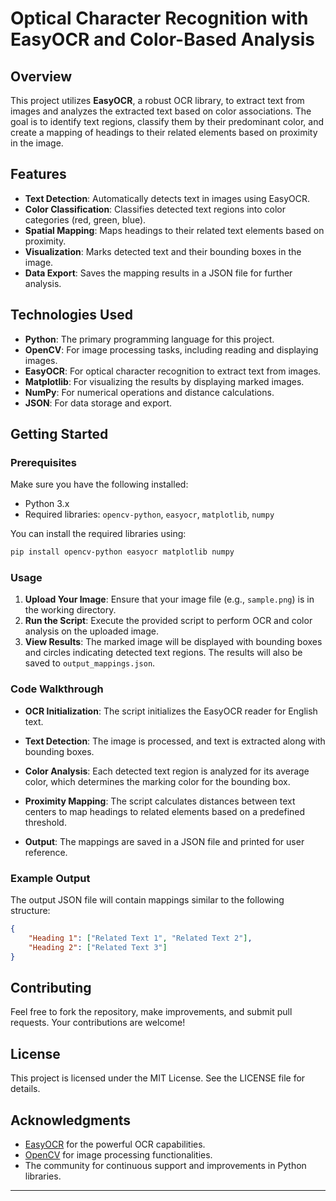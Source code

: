 # Optical Character Recognition with EasyOCR and Color-Based Analysis

## Overview

This project utilizes **EasyOCR**, a robust OCR library, to extract text from images and analyzes the extracted text based on color associations. The goal is to identify text regions, classify them by their predominant color, and create a mapping of headings to their related elements based on proximity in the image. 

## Features

- **Text Detection**: Automatically detects text in images using EasyOCR.
- **Color Classification**: Classifies detected text regions into color categories (red, green, blue).
- **Spatial Mapping**: Maps headings to their related text elements based on proximity.
- **Visualization**: Marks detected text and their bounding boxes in the image.
- **Data Export**: Saves the mapping results in a JSON file for further analysis.

## Technologies Used

- **Python**: The primary programming language for this project.
- **OpenCV**: For image processing tasks, including reading and displaying images.
- **EasyOCR**: For optical character recognition to extract text from images.
- **Matplotlib**: For visualizing the results by displaying marked images.
- **NumPy**: For numerical operations and distance calculations.
- **JSON**: For data storage and export.

## Getting Started

### Prerequisites

Make sure you have the following installed:

- Python 3.x
- Required libraries: `opencv-python`, `easyocr`, `matplotlib`, `numpy`

You can install the required libraries using:

```bash
pip install opencv-python easyocr matplotlib numpy
```

### Usage

1. **Upload Your Image**: Ensure that your image file (e.g., `sample.png`) is in the working directory.
2. **Run the Script**: Execute the provided script to perform OCR and color analysis on the uploaded image.
3. **View Results**: The marked image will be displayed with bounding boxes and circles indicating detected text regions. The results will also be saved to `output_mappings.json`.

### Code Walkthrough

- **OCR Initialization**: The script initializes the EasyOCR reader for English text.
  
- **Text Detection**: The image is processed, and text is extracted along with bounding boxes.
  
- **Color Analysis**: Each detected text region is analyzed for its average color, which determines the marking color for the bounding box.
  
- **Proximity Mapping**: The script calculates distances between text centers to map headings to related elements based on a predefined threshold.
  
- **Output**: The mappings are saved in a JSON file and printed for user reference.

### Example Output

The output JSON file will contain mappings similar to the following structure:

```json
{
    "Heading 1": ["Related Text 1", "Related Text 2"],
    "Heading 2": ["Related Text 3"]
}
```

## Contributing

Feel free to fork the repository, make improvements, and submit pull requests. Your contributions are welcome!

## License

This project is licensed under the MIT License. See the LICENSE file for details.

## Acknowledgments

- [EasyOCR](https://github.com/JaidedAI/EasyOCR) for the powerful OCR capabilities.
- [OpenCV](https://opencv.org/) for image processing functionalities.
- The community for continuous support and improvements in Python libraries.

---


